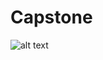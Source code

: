 # Capstone

![alt text]([architecture.png](https://github.com/anmolk11/Capstone/blob/main/Architecture.png?raw=true)https://github.com/anmolk11/Capstone/blob/main/Architecture.png?raw=true)
